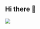 ## Hi there 👋

<!--
**davySorokin/davySorokin** is a ✨ _special_ ✨ repository because its `README.md` (this file) appears on your GitHub profile.

Here are some ideas to get you started:

- 🔭 I’m currently working on ...
- 🌱 I’m currently learning ...
- 👯 I’m looking to collaborate on ...
- 🤔 I’m looking for help with ...
- 💬 Ask me about ...
- 📫 How to reach me: ...
- 😄 Pronouns: ...
- ⚡ Fun fact: ...
-->
<a href="https://github.com/USERNAME">
  <img align="center" src="https://github-readme-stats.vercel.app/api/top-langs/?username=USERNAME&theme=dark&hide_langs_below=1" />
</a>
